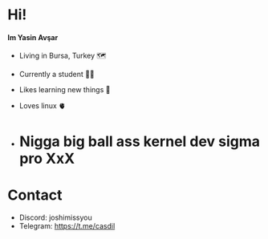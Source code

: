 


# Hi!    

#### Im Yasin Avşar

- Living in Bursa, Turkey 🗺️
- Currently a student 👨‍🏫
- Likes learning new things 📖
- Loves linux 🫀

- # Nigga big ball ass kernel dev sigma pro XxX

# Contact

- Discord: joshimissyou
- Telegram: https://t.me/casdil
